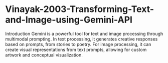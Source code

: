 # Vinayak-2003-Transforming-Text-and-Image-using-Gemini-API
Introduction
Gemini is a powerful tool for text and image processing through multimodal prompting. In text processing, it generates creative responses based on prompts, from stories to poetry. For image processing, it can create visual representations from text prompts, allowing for custom artwork and conceptual visualization.
